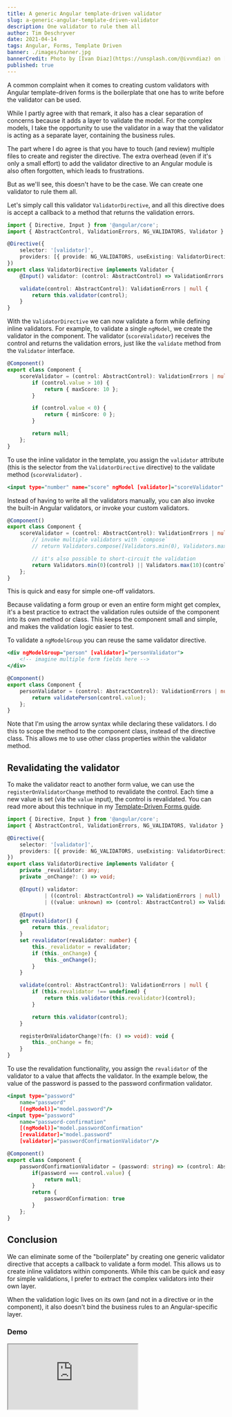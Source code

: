 ```yaml
---
title: A generic Angular template-driven validator
slug: a-generic-angular-template-driven-validator
description: One validator to rule them all
author: Tim Deschryver
date: 2021-04-14
tags: Angular, Forms, Template Driven
banner: ./images/banner.jpg
bannerCredit: Photo by [Ivan Diaz](https://unsplash.com/@ivvndiaz) on [Unsplash](https://unsplash.com)
published: true
---
```


A common complaint when it comes to creating custom validators with Angular template-driven forms is the boilerplate that one has to write before the validator can be used.

While I partly agree with that remark, it also has a clear separation of concerns because it adds a layer to validate the model.
For the complex models, I take the opportunity to use the validator in a way that the validator is acting as a separate layer, containing the business rules.

The part where I do agree is that you have to touch (and review) multiple files to create and register the directive.
The extra overhead (even if it's only a small effort) to add the validator directive to an Angular module is also often forgotten, which leads to frustrations.

But as we'll see, this doesn't have to be the case.
We can create one validator to rule them all.

Let's simply call this validator `ValidatorDirective`, and all this directive does is accept a callback to a method that returns the validation errors.

```ts{9-13}:validator.directive.ts
import { Directive, Input } from '@angular/core';
import { AbstractControl, ValidationErrors, NG_VALIDATORS, Validator } from '@angular/forms';

@Directive({
	selector: '[validator]',
	providers: [{ provide: NG_VALIDATORS, useExisting: ValidatorDirective, multi: true }],
})
export class ValidatorDirective implements Validator {
	@Input() validator: (control: AbstractControl) => ValidationErrors | null;

	validate(control: AbstractControl): ValidationErrors | null {
		return this.validator(control);
	}
}
```

With the `ValidatorDirective` we can now validate a form while defining inline validators.
For example, to validate a single `ngModel`, we create the validator in the component.
The validator (`scoreValidator`) receives the control and returns the validation errors, just like the `validate` method from the `Validator` interface.

```ts:component.ts
@Component()
export class Component {
	scoreValidator = (control: AbstractControl): ValidationErrors | null => {
		if (control.value > 10) {
			return { maxScore: 10 };
		}

		if (control.value < 0) {
			return { minScore: 0 };
		}

		return null;
	};
}
```

To use the inline validator in the template, you assign the `validator` attribute (this is the selector from the `ValidatorDirective` directive) to the validate method (`scoreValidator`) .

```html:component.html
<input type="number" name="score" ngModel [validator]="scoreValidator" />
```

Instead of having to write all the validators manually, you can also invoke the built-in Angular validators, or invoke your custom validators.

```ts:component.ts
@Component()
export class Component {
	scoreValidator = (control: AbstractControl): ValidationErrors | null => {
		// invoke multiple validators with `compose`
		// return Validators.compose([Validators.min(0), Validators.max(10)])(control);

		// it's also possible to short-circuit the validation
		return Validators.min(0)(control) || Validators.max(10)(control);
	};
}
```

This is quick and easy for simple one-off validators.

Because validating a form group or even an entire form might get complex, it's a best practice to extract the validation rules outside of the component into its own method or class.
This keeps the component small and simple, and makes the validation logic easier to test.

To validate a `ngModelGroup` you can reuse the same validator directive.

```html:component.html
<div ngModelGroup="person" [validator]="personValidator">
	<!-- imagine multiple form fields here -->
</div>
```

```ts:component.ts
@Component()
export class Component {
	personValidator = (control: AbstractControl): ValidationErrors | null => {
		return validatePerson(control.value);
	};
}
```

Note that I'm using the arrow syntax while declaring these validators.
I do this to scope the method to the component class, instead of the directive class.
This allows me to use other class properties within the validator method.

## Revalidating the validator

To make the validator react to another form value, we can use the `registerOnValidatorChange` method to revalidate the control. Each time a new value is set (via the `value` input), the control is revalidated.
You can read more about this technique in my [Template-Driven Forms guide](/blog/a-practical-guide-to-angular-template-driven-forms#revalidate-custom-validators).

```ts{9-10,14,16-25,28-30,35-37}:validator.directive.ts
import { Directive, Input } from '@angular/core';
import { AbstractControl, ValidationErrors, NG_VALIDATORS, Validator } from '@angular/forms';

@Directive({
	selector: '[validator]',
	providers: [{ provide: NG_VALIDATORS, useExisting: ValidatorDirective, multi: true }],
})
export class ValidatorDirective implements Validator {
	private _revalidator: any;
	private _onChange?: () => void;

	@Input() validator:
			| ((control: AbstractControl) => ValidationErrors | null)
			| ((value: unknown) => (control: AbstractControl) => ValidationErrors | null);

	@Input()
	get revalidator() {
		return this._revalidator;
	}
	set revalidator(revalidator: number) {
		this._revalidator = revalidator;
		if (this._onChange) {
			this._onChange();
		}
	}

	validate(control: AbstractControl): ValidationErrors | null {
		if (this.revalidator !== undefined) {
			return this.validator(this.revalidator)(control);
		}

		return this.validator(control);
	}

	registerOnValidatorChange?(fn: () => void): void {
		this._onChange = fn;
	}
}
```

To use the revalidation functionality, you assign the `revalidator` of the validator to a value that affects the validator.
In the example below, the value of the password is passed to the password confirmation validator.

```html{7,8}:component.html
<input type="password"
	name="password"
	[(ngModel)]="model.password"/>
<input type="password"
	name="password-confirmation"
	[(ngModel)]="model.passwordConfirmation"
	[revalidator]="model.password"
	[validator]="passwordConfirmationValidator"/>
```

```ts{3-10}:component.ts
@Component()
export class Component {
	passwordConfirmationValidator = (password: string) => (control: AbstractControl): ValidationErrors | null => {
		if(password === control.value) {
			return null;
		}
		return {
			passwordConfirmation: true
		}
	};
}
```

## Conclusion

We can eliminate some of the "boilerplate" by creating one generic validator directive that accepts a callback to validate a form model.
This allows us to create inline validators within components. While this can be quick and easy for simple validations, I prefer to extract the complex validators into their own layer.

When the validation logic lives on its own (and not in a directive or in the component), it also doesn't bind the business rules to an Angular-specific layer.

### Demo

<iframe src="https://stackblitz.com/edit/angular-ivy-54k3yq?ctl=1&embed=1&file=src/app/app.component.ts" title="angular-validator-example"
></iframe>

